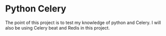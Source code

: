 # Python Celery

The point of this project is to test my knowledge of python and Celery. I will also be using Celery beat and Redis in this project.
